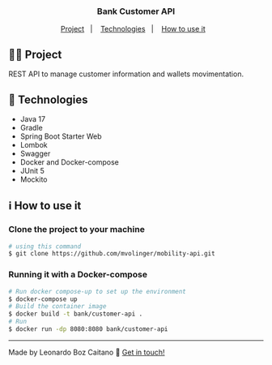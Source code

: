 <h3 align="center"> 
	Bank Customer API
</h3>

<p align="center">
  <a href="#woman_technologist-project">Project</a>&nbsp;&nbsp;&nbsp;|&nbsp;&nbsp;&nbsp;
  <a href="#mag_right-technologies">Technologies</a>&nbsp;&nbsp;&nbsp;|&nbsp;&nbsp;&nbsp;
  <a href="#information_source-how-to-use-it">How to use it</a>&nbsp;&nbsp;&nbsp;
</p>

## :woman_technologist: Project

REST API to manage customer information and wallets movimentation.

## :mag_right: Technologies

- Java 17
- Gradle
- Spring Boot Starter Web
- Lombok
- Swagger
- Docker and Docker-compose
- JUnit 5
- Mockito

## :information_source: How to use it

### Clone the project to your machine
```bash
# using this command
$ git clone https://github.com/mvolinger/mobility-api.git
```

### Running it with a Docker-compose
```bash
# Run docker compose-up to set up the environment
$ docker-compose up
# Build the container image
$ docker build -t bank/customer-api .
# Run
$ docker run -dp 8080:8080 bank/customer-api
```

---
Made by Leonardo Boz Caitano :wave: [Get in touch!](https://github.com/LeonardoBozCaitano/)